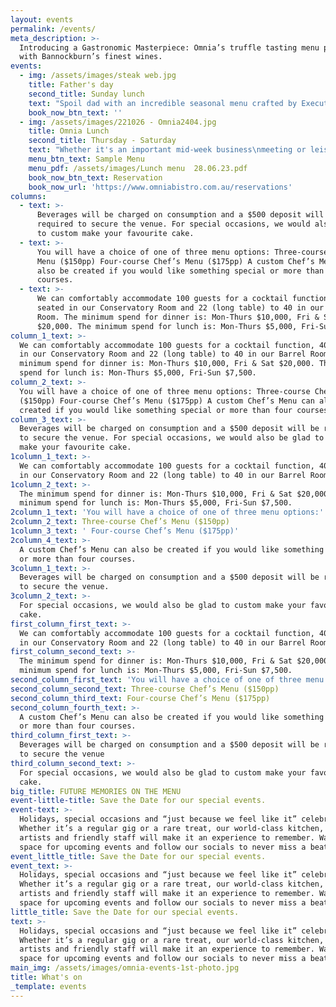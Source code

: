 ```yaml
---
layout: events
permalink: /events/
meta_description: >-
  Introducing a Gastronomic Masterpiece: Omnia’s truffle tasting menu paired
  with Bannockburn’s finest wines.
events:
  - img: /assets/images/steak web.jpg
    title: Father's day
    second_title: Sunday lunch
    text: "Spoil dad with an incredible seasonal menu crafted by Executive Chef Stephen Nairn. \n\n\n\nDad’s first beer is on us and we’ve prepared all his favourites, served alongside a selection of premium wines, hand selected by our Sommelier.\n\nWe will be opening our doors Sunday afternoon for this special occasion, so you can celebrate over a long lunch. Dine on our seasonal a la carte menu, tucking into some succulent lamb shoulder or roasted duck, served with mouth-watering sides that we know Dad will love.\n\nWe will also have an exclusive children's menu available for the day, to make sure everyone is taken care of.\n\n\_\n\nLet us help you make this an unforgettable day for the whole family.\_\n"
    book_now_btn_text: ''
  - img: /assets/images/221026 - Omnia2404.jpg
    title: Omnia Lunch
    second_title: Thursday - Saturday
    text: "Whether it's an important mid-week business\nmeeting or leisurely weekend catch up with friends, Omnia is the perfect place\nto dine, with our a la carte 2 or 3 course menu options. Ever dish showcases\nthe very best of Victoria's seasonal produce; and is complimented with an\nexquisite choice of wine from our cellar.\_\n\n\_\n\nOur conservatory, with its natural light and\nserene surroundings, creates the perfect atmosphere for a lively lunch\nexperience. And to make it extra special, start your lunch with champagne or cocktails\nserved at your table from our bespoke beverage trolley.\_\n\n\_\n\nWant something more? Try our delicious cheese\nselection from Europe's finest cheeses, personally selected by the master\nhimself - Anthony Femia of Maker & Monger, right down the road in Prahan\nMarket.\_\n\n\_\n\nCome and experience our unique lunchtime\nofferings that promise to delight your tastebuds an leaving you craving more!\n"
    menu_btn_text: Sample Menu
    menu_pdf: /assets/images/Lunch menu  28.06.23.pdf
    book_now_btn_text: Reservation
    book_now_url: 'https://www.omniabistro.com.au/reservations'
columns:
  - text: >-
      Beverages will be charged on consumption and a $500 deposit will be
      required to secure the venue. For special occasions, we would also be glad
      to custom make your favourite cake.
  - text: >-
      You will have a choice of one of three menu options: Three-course Chef’s
      Menu ($150pp) Four-course Chef’s Menu ($175pp) A custom Chef’s Menu can
      also be created if you would like something special or more than four
      courses.
  - text: >-
      We can comfortably accommodate 100 guests for a cocktail function, 40
      seated in our Conservatory Room and 22 (long table) to 40 in our Barrel
      Room. The minimum spend for dinner is: Mon-Thurs $10,000, Fri & Sat
      $20,000. The minimum spend for lunch is: Mon-Thurs $5,000, Fri-Sun $7,500.
column_1_text: >-
  We can comfortably accommodate 100 guests for a cocktail function, 40 seated
  in our Conservatory Room and 22 (long table) to 40 in our Barrel Room. The
  minimum spend for dinner is: Mon-Thurs $10,000, Fri & Sat $20,000. The minimum
  spend for lunch is: Mon-Thurs $5,000, Fri-Sun $7,500.
column_2_text: >-
  You will have a choice of one of three menu options: Three-course Chef’s Menu
  ($150pp) Four-course Chef’s Menu ($175pp) A custom Chef’s Menu can also be
  created if you would like something special or more than four courses.
column_3_text: >-
  Beverages will be charged on consumption and a $500 deposit will be required
  to secure the venue. For special occasions, we would also be glad to custom
  make your favourite cake.
1column_1_text: >-
  We can comfortably accommodate 100 guests for a cocktail function, 40 seated
  in our Conservatory Room and 22 (long table) to 40 in our Barrel Room.
1column_2_text: >-
  The minimum spend for dinner is: Mon-Thurs $10,000, Fri & Sat $20,000. The
  minimum spend for lunch is: Mon-Thurs $5,000, Fri-Sun $7,500.
2column_1_text: 'You will have a choice of one of three menu options:'
2column_2_text: Three-course Chef’s Menu ($150pp)
1column_3_text: ' Four-course Chef’s Menu ($175pp)'
2column_4_text: >-
  A custom Chef’s Menu can also be created if you would like something special
  or more than four courses.
3column_1_text: >-
  Beverages will be charged on consumption and a $500 deposit will be required
  to secure the venue.
3column_2_text: >-
  For special occasions, we would also be glad to custom make your favourite
  cake.
first_column_first_text: >-
  We can comfortably accommodate 100 guests for a cocktail function, 40 seated
  in our Conservatory Room and 22 (long table) to 40 in our Barrel Room.
first_column_second_text: >-
  The minimum spend for dinner is: Mon-Thurs $10,000, Fri & Sat $20,000. The
  minimum spend for lunch is: Mon-Thurs $5,000, Fri-Sun $7,500.
second_column_first_text: 'You will have a choice of one of three menu options:'
second_column_second_text: Three-course Chef’s Menu ($150pp)
second_column_third_text: Four-course Chef’s Menu ($175pp)
second_column_fourth_text: >-
  A custom Chef’s Menu can also be created if you would like something special
  or more than four courses.
third_column_first_text: >-
  Beverages will be charged on consumption and a $500 deposit will be required
  to secure the venue
third_column_second_text: >-
  For special occasions, we would also be glad to custom make your favourite
  cake.
big_title: FUTURE MEMORIES ON THE MENU
event-little-title: Save the Date for our special events.
event-text: >-
  Holidays, special occasions and “just because we feel like it” celebrations.
  Whether it’s a regular gig or a rare treat, our world-class kitchen, talented
  artists and friendly staff will make it an experience to remember. Watch this
  space for upcoming events and follow our socials to never miss a beat.
event_little_title: Save the Date for our special events.
event_text: >-
  Holidays, special occasions and “just because we feel like it” celebrations.
  Whether it’s a regular gig or a rare treat, our world-class kitchen, talented
  artists and friendly staff will make it an experience to remember. Watch this
  space for upcoming events and follow our socials to never miss a beat.
little_title: Save the Date for our special events.
text: >-
  Holidays, special occasions and “just because we feel like it” celebrations.
  Whether it’s a regular gig or a rare treat, our world-class kitchen, talented
  artists and friendly staff will make it an experience to remember. Watch this
  space for upcoming events and follow our socials to never miss a beat.
main_img: /assets/images/omnia-events-1st-photo.jpg
title: What's on
_template: events
---
```

















































